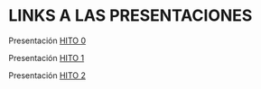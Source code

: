 # LINKS A LAS PRESENTACIONES

Presentación [HITO 0](https://docs.google.com/presentation/d/1qrM-NhEdmNuox68BRbMQk2_v5RF3e9Igic5sv2os7fE/edit?usp=sharing)

Presentación [HITO 1](https://docs.google.com/presentation/d/1dw2oGY4ChzFD0dnuozCckTUAi2x_RAHq51FzDZ4I5IA/edit?usp=sharing)

Presentación [HITO 2](https://docs.google.com/presentation/d/1aeYgFNSX1GL5pq0FakfaKo-gUYYUPP9DXOpXWrOx12o/edit?usp=sharing)